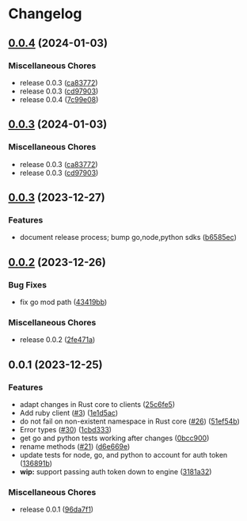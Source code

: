 # Changelog

## [0.0.4](https://github.com/flipt-io/flipt-client-sdks/compare/flipt-client-go-v0.0.3...flipt-client-go-v0.0.4) (2024-01-03)


### Miscellaneous Chores

* release 0.0.3 ([ca83772](https://github.com/flipt-io/flipt-client-sdks/commit/ca83772f90aab77f12a2982fbc999403a75f3318))
* release 0.0.3 ([cd97903](https://github.com/flipt-io/flipt-client-sdks/commit/cd979032e1844f162a0317f50e9bed0a5570bfcc))
* release 0.0.4 ([7c99e08](https://github.com/flipt-io/flipt-client-sdks/commit/7c99e0880e3a09cf5b38239d847b31eb9638fe83))

## [0.0.3](https://github.com/flipt-io/flipt-client-sdks/compare/flipt-client-go-v0.0.3...flipt-client-go-v0.0.3) (2024-01-03)


### Miscellaneous Chores

* release 0.0.3 ([ca83772](https://github.com/flipt-io/flipt-client-sdks/commit/ca83772f90aab77f12a2982fbc999403a75f3318))
* release 0.0.3 ([cd97903](https://github.com/flipt-io/flipt-client-sdks/commit/cd979032e1844f162a0317f50e9bed0a5570bfcc))

## [0.0.3](https://github.com/flipt-io/flipt-client-sdks/compare/flipt-client-go-v0.0.2...flipt-client-go-v0.0.3) (2023-12-27)


### Features

* document release process; bump go,node,python sdks ([b6585ec](https://github.com/flipt-io/flipt-client-sdks/commit/b6585ec977c26a54f37c6a5e1f55d928d81a83ca))

## [0.0.2](https://github.com/flipt-io/flipt-client-sdks/compare/flipt-client-go-v0.0.2...flipt-client-go-v0.0.2) (2023-12-26)

### Bug Fixes

* fix go mod path ([43419bb](https://github.com/flipt-io/flipt-client-sdks/commit/43419bb630dbf01493dd6b3f09aeac57f04d2440))

### Miscellaneous Chores

* release 0.0.2 ([2fe471a](https://github.com/flipt-io/flipt-client-sdks/commit/2fe471a7ef2fec56951cfcd2d974c4e100b2d269))

## 0.0.1 (2023-12-25)

### Features

* adapt changes in Rust core to clients ([25c6fe5](https://github.com/flipt-io/flipt-client-sdks/commit/25c6fe5aaed707d4bd4a029a5518fad81d97916a))
* Add ruby client ([#3](https://github.com/flipt-io/flipt-client-sdks/issues/3)) ([1e1d5ac](https://github.com/flipt-io/flipt-client-sdks/commit/1e1d5ac2a3299ef78400e84da7fabc97d1fe6a4e))
* do not fail on non-existent namespace in Rust core ([#26](https://github.com/flipt-io/flipt-client-sdks/issues/26)) ([51ef54b](https://github.com/flipt-io/flipt-client-sdks/commit/51ef54b74c82e1cd4f1a0ac6157c9cd468eab653))
* Error types ([#30](https://github.com/flipt-io/flipt-client-sdks/issues/30)) ([1cbd333](https://github.com/flipt-io/flipt-client-sdks/commit/1cbd333d710cfbcb518897777972428c55c68259))
* get go and python tests working after changes ([0bcc900](https://github.com/flipt-io/flipt-client-sdks/commit/0bcc900e17d2f9a66495332e69162005cc9d2b18))
* rename methods ([#21](https://github.com/flipt-io/flipt-client-sdks/issues/21)) ([d6e669e](https://github.com/flipt-io/flipt-client-sdks/commit/d6e669e4bbde5a92ea71a7fa5609f5af661277da))
* update tests for node, go, and python to account for auth token ([136891b](https://github.com/flipt-io/flipt-client-sdks/commit/136891ba634259bd6fa28afac8cd3c1fd3b21368))
* **wip:** support passing auth token down to engine ([3181a32](https://github.com/flipt-io/flipt-client-sdks/commit/3181a32981f967310c993d1cedd63a8b81ce5969))

### Miscellaneous Chores

* release 0.0.1 ([96da7f1](https://github.com/flipt-io/flipt-client-sdks/commit/96da7f1b8ab04c7eaba8d5093f0e67af2e967e13))
